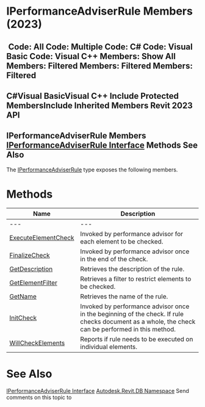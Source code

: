 # IPerformanceAdviserRule Members (2023)

﻿
 Code: All Code: Multiple Code: C# Code: Visual Basic Code: Visual C++  Members: Show All Members: Filtered Members: Filtered Members: Filtered   
---  
C#Visual BasicVisual C++
Include Protected MembersInclude Inherited Members
Revit 2023 API  
---  
IPerformanceAdviserRule Members  
[IPerformanceAdviserRule Interface](8c1a1af9-744f-9831-e8e6-84a44be93ec2.md "IPerformanceAdviserRule Interface") Methods See Also  
---  
The [IPerformanceAdviserRule](8c1a1af9-744f-9831-e8e6-84a44be93ec2.md "IPerformanceAdviserRule Interface") type exposes the following members.
# Methods
| Name | Description |
| --- | --- |
| --- | --- | --- |
| [ExecuteElementCheck](483e0369-c3cf-285e-33be-eee4582b483a.md "ExecuteElementCheck Method") | Invoked by performance advisor for each element to be checked. |
| [FinalizeCheck](b2b88e8f-571a-8bc8-1570-5c492c147dea.md "FinalizeCheck Method") | Invoked by performance advisor once in the end of the check. |
| [GetDescription](9b851993-4910-2052-7f5e-791952b0e96a.md "GetDescription Method") | Retrieves the description of the rule. |
| [GetElementFilter](748d52b4-e49e-0820-a8dc-6d3b48bf37fc.md "GetElementFilter Method") | Retrieves a filter to restrict elements to be checked. |
| [GetName](208ec0e9-3612-2413-ae1c-05e284c5ae50.md "GetName Method") | Retrieves the name of the rule. |
| [InitCheck](95d3eaea-5f6e-8e1d-b60d-1669e752e273.md "InitCheck Method") | Invoked by performance advisor once in the beginning of the check. If rule checks document as a whole, the check can be performed in this method. |
| [WillCheckElements](f6ed103a-f629-2404-1d6e-fdea8eda69e7.md "WillCheckElements Method") | Reports if rule needs to be executed on individual elements. |

# See Also
[IPerformanceAdviserRule Interface](8c1a1af9-744f-9831-e8e6-84a44be93ec2.md "IPerformanceAdviserRule Interface")
[Autodesk.Revit.DB Namespace](87546ba7-461b-c646-cbb1-2cb8f5bff8b2.md "Autodesk.Revit.DB Namespace")
Send comments on this topic to 